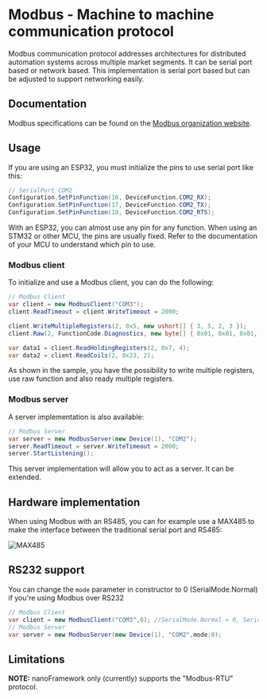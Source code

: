 # Modbus - Machine to machine communication protocol

Modbus communication protocol addresses architectures for distributed automation systems across multiple market segments. It can be serial port based or network based. This implementation is serial port based but can be adjusted to support networking easily.

## Documentation

Modbus specifications can be found on the [Modbus organization website](https://www.modbus.org/specs.php).

## Usage

If you are using an ESP32, you must initialize the pins to use serial port like this:

```csharp
// SerialPort COM2
Configuration.SetPinFunction(16, DeviceFunction.COM2_RX);
Configuration.SetPinFunction(17, DeviceFunction.COM2_TX);
Configuration.SetPinFunction(18, DeviceFunction.COM2_RTS);
```

With an ESP32, you can almost use any pin for any function. When using an STM32 or other MCU, the pins are usually fixed. Refer to the documentation of your MCU to understand which pin to use.

### Modbus client

To initialize and use a Modbus client, you can do the following:

```csharp
// Modbus Client
var client = new ModbusClient("COM3");
client.ReadTimeout = client.WriteTimeout = 2000;

client.WriteMultipleRegisters(2, 0x5, new ushort[] { 3, 5, 2, 3 });
client.Raw(2, FunctionCode.Diagnostics, new byte[] { 0x01, 0x01, 0x01, 0x01 });

var data1 = client.ReadHoldingRegisters(2, 0x7, 4);
var data2 = client.ReadCoils(2, 0x23, 2);
```

As shown in the sample, you have the possibility to write multiple registers, use raw function and also ready multiple registers.

### Modbus server

A server implementation is also available:

```csharp
// Modbus Server
var server = new ModbusServer(new Device(1), "COM2");
server.ReadTimeout = server.WriteTimeout = 2000;
server.StartListening();
```

This server implementation will allow you to act as a server. It can be extended.

## Hardware implementation

When using Modbus with an RS485, you can for example use a MAX485 to make the interface between the traditional serial port and RS485:

![MAX485](MAX485.png)

## RS232 support

You can change the ```mode``` parameter in constructor to 0 (SerialMode.Normal) if you're using Modbus over RS232
```csharp
// Modbus Client
var client = new ModbusClient("COM3",0); //SerialMode.Normal = 0, SerialMode.RS485 = 1
// Modbus Server
var server = new ModbusServer(new Device(1), "COM2",mode:0);
```

## Limitations

**NOTE:** nanoFramework only (currently) supports the "Modbus-RTU" protocol.
